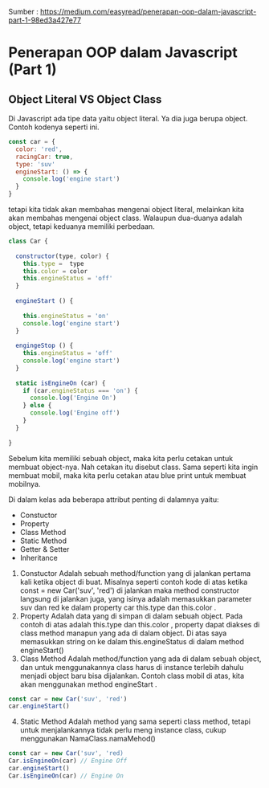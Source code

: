 Sumber : https://medium.com/easyread/penerapan-oop-dalam-javascript-part-1-98ed3a427e77

# Penerapan OOP dalam Javascript (Part 1)

## Object Literal VS Object Class

Di Javascript ada tipe data yaitu object literal. Ya dia juga berupa object. Contoh kodenya seperti ini.
```js
const car = {
  color: 'red',
  racingCar: true,
  type: 'suv'
  engineStart: () => {
    console.log('engine start')
  }
}
```
tetapi kita tidak akan membahas mengenai object literal, melainkan kita akan membahas mengenai object class.
Walaupun dua-duanya adalah object, tetapi keduanya memiliki perbedaan.

```js
class Car {
  
  constructor(type, color) {
    this.type =  type
    this.color = color
    this.engineStatus = 'off'
  }
  
  engineStart () {
    
    this.engineStatus = 'on'
    console.log('engine start')
  }
  
  engingeStop () {
    this.engineStatus = 'off'
    console.log('engine start')
  }
  
  static isEngineOn (car) {
    if (car.engineStatus === 'on') {
      console.log('Engine On')
    } else {
      console.log('Engine off')
    }
  }    
  
}
```

Sebelum kita memiliki sebuah object, maka kita perlu cetakan untuk membuat object-nya. Nah cetakan itu disebut class. Sama seperti kita ingin membuat mobil, maka kita perlu cetakan atau blue print untuk membuat mobilnya.

Di dalam kelas ada beberapa attribut penting di dalamnya yaitu:
- Constuctor
- Property
- Class Method
- Static Method
- Getter & Setter
- Inheritance

1. Constuctor
Adalah sebuah method/function yang di jalankan pertama kali ketika object di buat. Misalnya seperti contoh kode di atas ketika const = new Car('suv', 'red') di jalankan maka method constructor langsung di jalankan juga, yang isinya adalah memasukkan parameter suv dan red ke dalam property car this.type dan this.color .
2. Property
Adalah data yang di simpan di dalam sebuah object. Pada contoh di atas adalah this.type dan this.color , property dapat diakses di class method manapun yang ada di dalam object. Di atas saya memasukkan string on ke dalam this.engineStatus di dalam method engineStart()
3. Class Method
Adalah method/function yang ada di dalam sebuah object, dan untuk menggunakannya class harus di instance terlebih dahulu menjadi object baru bisa dijalankan. Contoh class mobil di atas, kita akan menggunakan method engineStart .
```js
const car = new Car('suv', 'red')
car.engineStart()
```
4. Static Method
Adalah method yang sama seperti class method, tetapi untuk menjalankannya tidak perlu meng instance class, cukup menggunakan NamaClass.namaMehod()
```js
const car = new Car('suv', 'red)
Car.isEngineOn(car) // Engine Off
car.engineStart()
Car.isEngineOn(car) // Engine On
```
